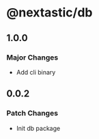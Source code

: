 # @nextastic/db

## 1.0.0

### Major Changes

- Add cli binary

## 0.0.2

### Patch Changes

- Init db package
